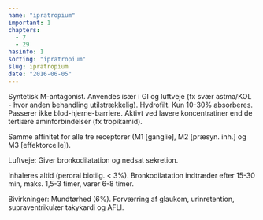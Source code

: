 ```yaml
---
name: "ipratropium"
important: 1
chapters:  
  - 7 
  - 29
hasinfo: 1
sorting: "ipratropium"
slug: ipratropium
date: "2016-06-05"
---
```


Syntetisk M-antagonist. Anvendes især i GI og luftveje (fx svær astma/KOL - hvor anden behandling utilstrækkelig). Hydrofilt. Kun 10-30% absorberes. Passerer ikke blod-hjerne-barriere. Aktivt ved lavere koncentratiner end de tertiære aminforbindelser (fx tropikamid).

Samme affinitet for alle tre receptorer (M1 [ganglie], M2 [præsyn. inh.] og M3 [effektorcelle]).

Luftveje: Giver bronkodilatation og nedsat sekretion.

Inhaleres altid (peroral biotilg. < 3%). Bronkodilatation indtræder efter 15-30 min, maks. 1,5-3 timer, varer 6-8 timer.

Bivirkninger: Mundtørhed (6%). Forværring af glaukom, urinretention, supraventrikulær takykardi og AFLI.
